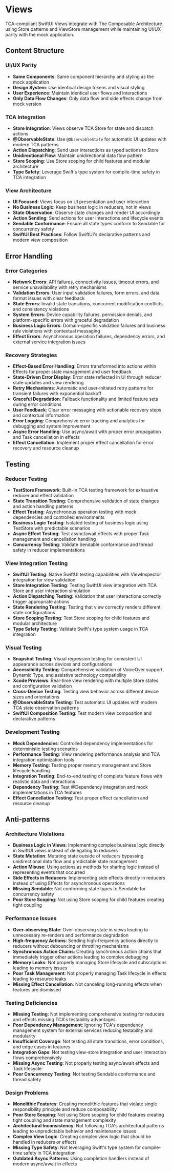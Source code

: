 # Views

TCA-compliant SwiftUI Views integrate with The Composable Architecture using Store patterns and ViewStore management while maintaining UI/UX parity with the mock application.

## Content Structure

### UI/UX Parity
- **Same Components**: Same component hierarchy and styling as the mock application
- **Design System**: Use identical design tokens and visual styling
- **User Experience**: Maintain identical user flows and interactions
- **Only Data Flow Changes**: Only data flow and side effects change from mock version

### TCA Integration
- **Store Integration**: Views observe TCA Store for state and dispatch actions
- **@ObservableState**: Use `@ObservableState` for automatic UI updates with modern TCA patterns
- **Action Dispatching**: Send user interactions as typed actions to Store
- **Unidirectional Flow**: Maintain unidirectional data flow pattern
- **Store Scoping**: Use Store scoping for child features and modular architecture
- **Type Safety**: Leverage Swift's type system for compile-time safety in TCA integration

### View Architecture
- **UI Focused**: Views focus on UI presentation and user interaction
- **No Business Logic**: Keep business logic in reducers, not in views
- **State Observation**: Observe state changes and render UI accordingly
- **Action Sending**: Send actions for user interactions and lifecycle events
- **Sendable Conformance**: Ensure all state types conform to Sendable for concurrency safety
- **SwiftUI Best Practices**: Follow SwiftUI's declarative patterns and modern view composition

## Error Handling

### Error Categories
- **Network Errors**: API failures, connectivity issues, timeout errors, and service unavailability with retry mechanisms
- **Validation Errors**: User input validation failures, form errors, and data format issues with clear feedback
- **State Errors**: Invalid state transitions, concurrent modification conflicts, and consistency violations
- **System Errors**: Device capability failures, permission denials, and platform-specific errors with graceful degradation
- **Business Logic Errors**: Domain-specific validation failures and business rule violations with contextual messaging
- **Effect Errors**: Asynchronous operation failures, dependency errors, and external service integration issues

### Recovery Strategies
- **Effect-Based Error Handling**: Errors transformed into actions within Effects for proper state management and user feedback
- **State-Driven Error Display**: Error state reflected in UI through reducer state updates and view rendering
- **Retry Mechanisms**: Automatic and user-initiated retry patterns for transient failures with exponential backoff
- **Graceful Degradation**: Fallback functionality and limited feature sets during error conditions
- **User Feedback**: Clear error messaging with actionable recovery steps and contextual information
- **Error Logging**: Comprehensive error tracking and analytics for debugging and system improvement
- **Async Error Handling**: Use async/await with proper error propagation and Task cancellation in effects
- **Effect Cancellation**: Implement proper effect cancellation for error recovery and resource cleanup

## Testing

### Reducer Testing
- **TestStore Framework**: Built-in TCA testing framework for exhaustive reducer and effect validation
- **State Transition Testing**: Comprehensive validation of state changes and action handling patterns
- **Effect Testing**: Asynchronous operation testing with mock dependencies and controlled environments
- **Business Logic Testing**: Isolated testing of business logic using TestStore with predictable scenarios
- **Async Effect Testing**: Test async/await effects with proper Task management and cancellation handling
- **Concurrency Testing**: Validate Sendable conformance and thread safety in reducer implementations

### View Integration Testing
- **SwiftUI Testing**: Native SwiftUI testing capabilities with ViewInspector integration for view validation
- **Store Integration Testing**: Testing SwiftUI view integration with TCA Store and user interaction simulation
- **Action Dispatching Testing**: Validation that user interactions correctly trigger appropriate actions
- **State Rendering Testing**: Testing that view correctly renders different state configurations
- **Store Scoping Testing**: Test Store scoping for child features and modular architecture
- **Type Safety Testing**: Validate Swift's type system usage in TCA integration

### Visual Testing
- **Snapshot Testing**: Visual regression testing for consistent UI appearance across devices and configurations
- **Accessibility Testing**: Comprehensive validation of VoiceOver support, Dynamic Type, and assistive technology compatibility
- **Xcode Previews**: Real-time view rendering with multiple Store states and configuration validation
- **Cross-Device Testing**: Testing view behavior across different device sizes and orientations
- **@ObservableState Testing**: Test automatic UI updates with modern TCA state observation patterns
- **SwiftUI Composition Testing**: Test modern view composition and declarative patterns

### Development Testing
- **Mock Dependencies**: Controlled dependency implementations for deterministic testing scenarios
- **Performance Testing**: View rendering performance analysis and TCA integration optimization tools
- **Memory Testing**: Testing proper memory management and Store lifecycle handling
- **Integration Testing**: End-to-end testing of complete feature flows with realistic data and interactions
- **Dependency Testing**: Test @Dependency integration and mock implementations in TCA features
- **Effect Cancellation Testing**: Test proper effect cancellation and resource cleanup

## Anti-patterns

### Architecture Violations
- **Business Logic in Views**: Implementing complex business logic directly in SwiftUI views instead of delegating to reducers
- **State Mutation**: Mutating state outside of reducers bypassing unidirectional data flow and predictable state management
- **Action Misuse**: Using actions as methods for sharing logic instead of representing events that occurred
- **Side Effects in Reducers**: Implementing side effects directly in reducers instead of using Effects for asynchronous operations
- **Missing Sendable**: Not conforming state types to Sendable for concurrency safety
- **Poor Store Scoping**: Not using Store scoping for child features creating tight coupling

### Performance Issues
- **Over-observing State**: Over-observing state in views leading to unnecessary re-renders and performance degradation
- **High-frequency Actions**: Sending high-frequency actions directly to reducers without debouncing or throttling mechanisms
- **Synchronous Action Chains**: Creating synchronous action chains that immediately trigger other actions leading to complex debugging
- **Memory Leaks**: Not properly managing Store lifecycle and subscriptions leading to memory issues
- **Poor Task Management**: Not properly managing Task lifecycle in effects leading to resource leaks
- **Missing Effect Cancellation**: Not canceling long-running effects when features are dismissed

### Testing Deficiencies
- **Missing Testing**: Not implementing comprehensive testing for reducers and effects missing TCA's testability advantages
- **Poor Dependency Management**: Ignoring TCA's dependency management system for external services reducing testability and modularity
- **Insufficient Coverage**: Not testing all state transitions, error conditions, and edge cases in features
- **Integration Gaps**: Not testing view-store integration and user interaction flows comprehensively
- **Missing Async Testing**: Not properly testing async/await effects and Task lifecycle
- **Poor Concurrency Testing**: Not testing Sendable conformance and thread safety

### Design Problems
- **Monolithic Features**: Creating monolithic features that violate single responsibility principle and reduce composability
- **Poor Store Scoping**: Not using Store scoping for child features creating tight coupling and state management complexity
- **Architectural Inconsistency**: Not following TCA's architectural patterns leading to unpredictable behavior and maintenance issues
- **Complex View Logic**: Creating complex view logic that should be handled in reducers or effects
- **Missing Type Safety**: Not leveraging Swift's type system for compile-time safety in TCA integration
- **Outdated Async Patterns**: Using completion handlers instead of modern async/await in effects